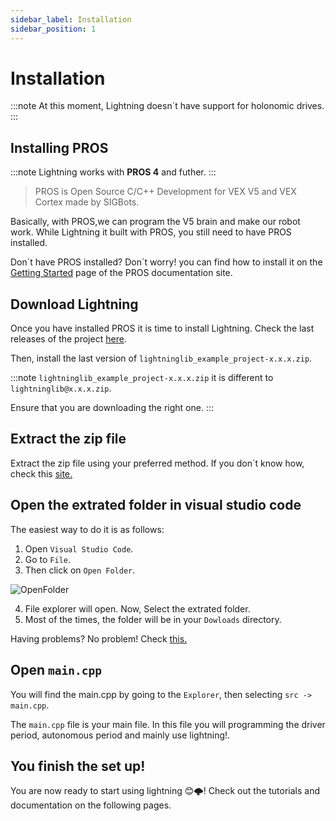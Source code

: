 ```yaml
---
sidebar_label: Installation 
sidebar_position: 1
---
```


# Installation 
:::note
At this moment, Lightning doesn´t have support for holonomic drives. 
:::

## Installing PROS
:::note
Lightning works with **PROS 4** and futher.
:::

>PROS is Open Source C/C++ Development for VEX V5 and VEX Cortex made by SIGBots.

Basically, with PROS,we can program the V5 brain and make our robot work. While Lightning it built with PROS, 
you still need to have PROS installed. 

Don´t have PROS installed? Don´t worry! you can find how to install it on the [Getting Started](https://pros.cs.purdue.edu/v5/getting-started/index.html) page of the PROS documentation site.

## Download Lightning
Once you have installed PROS it is time to install Lightning. Check the last releases of the project [here](https://github.com/HectorAlonso18/Lightninglib/releases).

Then, install the last version of ```lightninglib_example_project-x.x.x.zip```.

:::note
```lightninglib_example_project-x.x.x.zip``` it is different to ```lightninglib@x.x.x.zip```.

Ensure that you are downloading the right one. 
:::

## Extract the zip file
Extract the zip file using your preferred method. If you don´t know how, check this [site.](https://www.wikihow.com/Unzip-a-File)

## Open the extrated folder in visual studio code
The easiest way to do it is as follows: 

1. Open ```Visual Studio Code```. 
2. Go to ```File```.
3. Then click on ```Open Folder```.

![OpenFolder](/img/Open_folder_vsc_tutorial.png)

4. File explorer will open. Now, Select the extrated folder. 
5. Most of the times, the folder will be in your ```Dowloads``` directory. 

Having problems? No problem! Check [this.](https://youtu.be/u3PMR8voOo0?t=7)

## Open ```main.cpp```
You will find the main.cpp by going to the ```Explorer```, then selecting  ```src -> main.cpp```.

The `main.cpp` file is your main file. In this file you will programming the driver period, autonomous period and mainly use lightning!. 


## You finish the set up!
You are now ready to start using lightning 😊🌩️! Check out the tutorials and documentation on the following pages. 
